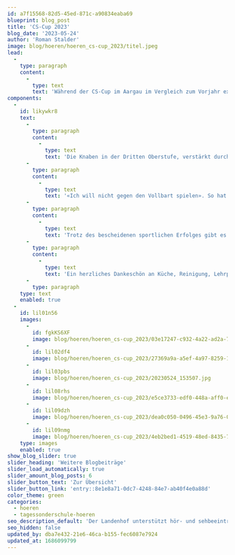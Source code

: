 ```yaml
---
id: a7f15568-82d5-45ed-871c-a90834eaba69
blueprint: blog_post
title: 'CS-Cup 2023'
blog_date: '2023-05-24'
author: 'Roman Stalder'
image: blog/hoeren/hoeren_cs-cup_2023/titel.jpeg
lead:
  -
    type: paragraph
    content:
      -
        type: text
        text: 'Während der CS-Cup im Aargau im Vergleich zum Vorjahr extrem gewachsen ist, ist er am Landenhof kleiner geworden. In der wahrscheinlich letzten Austragung unter diesem Namen traten wir bloss mit zwei hochmotivierten Teams an.'
components:
  -
    id: likywkr8
    text:
      -
        type: paragraph
        content:
          -
            type: text
            text: 'Die Knaben in der Dritten Oberstufe, verstärkt durch die zweite traten bereits am 3.5.23 in Spreitenbach an. Als einziges Team kamen auch Mädchen zum Einsatz. Der Erfolg blieb leider aus, aber die Stimmung war trotz allem nicht schlecht, das Miteinander funktionierte und das Erlebnis war insgesamt gut. Am 24.5.23 konnte Mellingen endlich ihr zweifach verschobenes Turnier austragen. Auch in der ersten Oberstufe war die Konkurrenz stark. Im ersten Match schafften die 7.- und 6.-Klässler ein verdientes Unentschieden, danach folgten 5 Niederlagen.'
      -
        type: paragraph
        content:
          -
            type: text
            text: '«Ich will nicht gegen den Vollbart spielen». So hat ein 7.-Klässler von uns die teilweise grossen Entwicklungsunterschiede auf den Plätzen kommentiert. Ich hätte eher «Vollflaum» zu der angesprochenen Gesichtsbehaarung gesagt, aber wir wollen nicht Haare spalten- die Unterschiede waren gross und nicht zu unseren Gunsten.'
      -
        type: paragraph
        content:
          -
            type: text
            text: 'Trotz des bescheidenen sportlichen Erfolges gibt es eine Leistung zu würdigen, die wertvoller und nachhaltiger ist. Beide Mannschaften haben es in einer schwierigen Situation geschafft fair zu und positiv zu bleiben und gut miteinander umzugehen. Das gelang in der Vergangenheit, die ich miterlebt habe, kaum je so gut. Gratulation!'
      -
        type: paragraph
        content:
          -
            type: text
            text: 'Ein herzliches Dankeschön an Küche, Reinigung, Lehrpersonen, Praktikantinnen und Sozialpädagog:innen, die den Anlass unterstützt haben.'
      -
        type: paragraph
    type: text
    enabled: true
  -
    id: lil01n56
    images:
      -
        id: fgkKS6XF
        image: blog/hoeren/hoeren_cs-cup_2023/03e17247-c932-4a22-ad2a-79bd8be28ad0.jpeg
      -
        id: lil02df4
        image: blog/hoeren/hoeren_cs-cup_2023/27369a9a-a5ef-4a97-8259-15f146115e88.jpeg
      -
        id: lil03pbs
        image: blog/hoeren/hoeren_cs-cup_2023/20230524_153507.jpg
      -
        id: lil08rhs
        image: blog/hoeren/hoeren_cs-cup_2023/e5ce3733-edf0-448a-aff0-e0117065d480.jpeg
      -
        id: lil09dzh
        image: blog/hoeren/hoeren_cs-cup_2023/dea0c050-0496-45e3-9a76-06b9557c0b55.jpeg
      -
        id: lil09nmg
        image: blog/hoeren/hoeren_cs-cup_2023/4eb2bed1-4519-48ed-8435-722ad752e82d.jpeg
    type: images
    enabled: true
show_blog_slider: true
slider_heading: 'Weitere Blogbeiträge'
slider_load_automatically: true
slider_amount_blog_posts: 6
slider_button_text: 'Zur Übersicht'
slider_button_link: 'entry::8e1e8a71-0dc7-4248-84e7-ab40f4e0a88d'
color_theme: green
categories:
  - hoeren
  - tagessonderschule-hoeren
seo_description_default: 'Der Landenhof unterstützt hör- und sehbeeinträchtigte Kinder & Jugendliche in ihrem selbstbestimmten Leben durch Förderung ihrer Fähigkeiten & Entwicklung'
seo_hidden: false
updated_by: dba7e432-21e6-46ca-b155-fec6087e7924
updated_at: 1686099799
---
```

